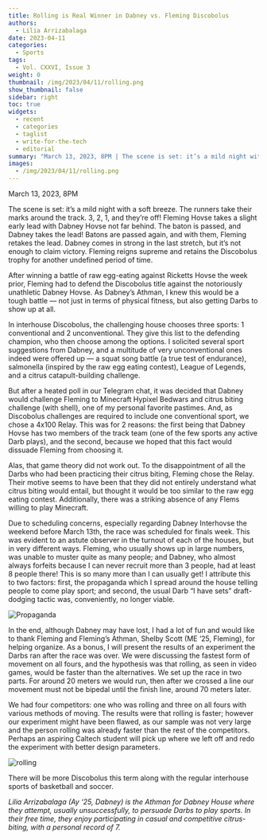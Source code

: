 ```yaml
---
title: Rolling is Real Winner in Dabney vs. Fleming Discobolus
authors:
  - Lilia Arrizabalaga
date: 2023-04-11
categories:
  - Sports
tags:
  - Vol. CXXVI, Issue 3
weight: 0
thumbnail: /img/2023/04/11/rolling.png
show_thumbnail: false
sidebar: right
toc: true
widgets:
  - recent
  - categories
  - taglist
  - write-for-the-tech
  - editorial
summary: "March 13, 2023, 8PM | The scene is set: it’s a mild night with a soft breeze. The runners take their marks around the track. 3, 2, 1, and they’re off!"
images:
  - /img/2023/04/11/rolling.png
---
```


March 13, 2023, 8PM 

The scene is set: it’s a mild night with a soft breeze. The runners take their marks around the track. 3, 2, 1, and they’re off! Fleming Hovse takes a slight early lead with Dabney Hovse not far behind. The baton is passed, and Dabney takes the lead! Batons are passed again, and with them, Fleming retakes the lead. Dabney comes in strong in the last stretch, but it’s not enough to claim victory. Fleming reigns supreme and retains the Discobolus trophy for another undefined period of time.

After winning a battle of raw egg-eating against Ricketts Hovse the week prior, Fleming had to defend the Discobolus title against the notoriously unathletic Dabney Hovse. As Dabney’s Athman, I knew this would be a tough battle — not just in terms of physical fitness, but also getting Darbs to show up at all. 

In interhouse Discobolus, the challenging house chooses three sports: 1 conventional and 2 unconventional. They give this list to the defending champion, who then choose among the options. I solicited several sport suggestions from Dabney, and a multitude of very unconventional ones indeed were offered up — a squat song battle (a true test of endurance), salmonella (inspired by the raw egg eating contest), League of Legends, and a citrus catapult-building challenge. 

But after a heated poll in our Telegram chat, it was decided that Dabney would challenge Fleming to Minecraft Hypixel Bedwars and citrus biting challenge (with shell), one of my personal favorite pastimes. And, as Discobolus challenges are required to include one conventional sport, we chose a 4x100 Relay. This was for 2 reasons: the first being that Dabney Hovse has two members of the track team (one of the few sports any active Darb plays), and the second, because we hoped that this fact would dissuade Fleming from choosing it.

Alas, that game theory did not work out. To the disappointment of all the Darbs who had been practicing their citrus biting, Fleming chose the Relay. Their motive seems to have been that they did not entirely understand what citrus biting would entail, but thought it would be too similar to the raw egg eating contest. Additionally, there was a striking absence of any Flems willing to play Minecraft.

Due to scheduling concerns, especially regarding Dabney Interhovse the weekend before March 13th, the race was scheduled for finals week. This was evident to an astute observer in the turnout of each of the houses, but in very different ways. Fleming, who usually shows up in large numbers, was unable to muster quite as many people; and Dabney, who almost always forfeits because I can never recruit more than 3 people, had at least 8 people there! This is so many more than I can usually get! I attribute this to two factors: first, the propaganda which I spread around the house telling people to come play sport; and second, the usual Darb “I have sets” draft-dodging tactic was, conveniently, no longer viable.

![Propaganda](/img/2023/04/11/2223.35.png)

In the end, although Dabney may have lost, I had a lot of fun and would like to thank Fleming and Fleming’s Athman, Shelby Scott (ME ‘25, Fleming), for helping organize. As a bonus, I will present the results of an experiment the Darbs ran after the race was over. We were discussing the fastest form of movement on all fours, and the hypothesis was that rolling, as seen in video games, would be faster than the alternatives. We set up the race in two parts. For around 20 meters we would run, then after we crossed a line our movement must not be bipedal until the finish line, around 70 meters later. 

We had four competitors: one who was rolling and three on all fours with various methods of moving. The results were that rolling is faster; however our experiment might have been flawed, as our sample was not very large and the person rolling was already faster than the rest of the competitors. Perhaps an aspiring Caltech student will pick up where we left off and redo the experiment with better design parameters.

![rolling](/img/2023/04/11/rolling.png)

There will be more Discobolus this term along with the regular interhouse sports of basketball and soccer.

*Lilia Arrizabalaga (Ay ‘25, Dabney) is the Athman for Dabney House where they attempt, usually unsuccessfully, to persuade Darbs to play sports. In their free time, they enjoy participating in casual and competitive citrus-biting, with a personal record of 7.*